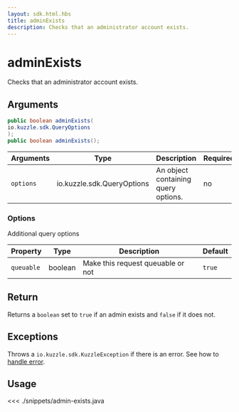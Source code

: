 ```yaml
---
layout: sdk.html.hbs
title: adminExists
description: Checks that an administrator account exists.
---
```


# adminExists

<SinceBadge version="1.0.0" />

Checks that an administrator account exists.

## Arguments

```java
public boolean adminExists(
io.kuzzle.sdk.QueryOptions
);
public boolean adminExists();
```

| Arguments | Type                       | Description                         | Required |
| --------- | -------------------------- | ----------------------------------- | -------- |
| `options` | io.kuzzle.sdk.QueryOptions | An object containing query options. | no       |

### **Options**

Additional query options

| Property   | Type    | Description                       | Default |
| ---------- | ------- | --------------------------------- | ------- |
| `queuable` | boolean | Make this request queuable or not | `true`  |

## Return

Returns a `boolean` set to `true` if an admin exists and `false` if it does not.

## Exceptions

Throws a `io.kuzzle.sdk.KuzzleException` if there is an error. See how to [handle error](/sdk/java/1/essentials/error-handling/).

## Usage

<<< ./snippets/admin-exists.java

